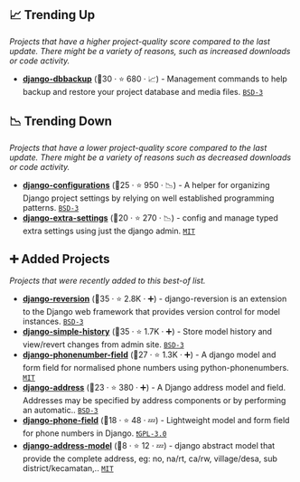## 📈 Trending Up

_Projects that have a higher project-quality score compared to the last update. There might be a variety of reasons, such as increased downloads or code activity._

- <b><a href="https://github.com/jazzband/django-dbbackup">django-dbbackup</a></b> (🥉30 ·  ⭐ 680 · 📈) - Management commands to help backup and restore your project database and media files. <code><a href="http://bit.ly/3aKzpTv">BSD-3</a></code>

## 📉 Trending Down

_Projects that have a lower project-quality score compared to the last update. There might be a variety of reasons such as decreased downloads or code activity._

- <b><a href="https://github.com/jazzband/django-configurations">django-configurations</a></b> (🥉25 ·  ⭐ 950 · 📉) - A helper for organizing Django project settings by relying on well established programming patterns. <code><a href="http://bit.ly/3aKzpTv">BSD-3</a></code>
- <b><a href="https://github.com/fabiocaccamo/django-extra-settings">django-extra-settings</a></b> (🥉20 ·  ⭐ 270 · 📉) - config and manage typed extra settings using just the django admin. <code><a href="http://bit.ly/34MBwT8">MIT</a></code>

## ➕ Added Projects

_Projects that were recently added to this best-of list._

- <b><a href="https://github.com/etianen/django-reversion">django-reversion</a></b> (🥇35 ·  ⭐ 2.8K · ➕) - django-reversion is an extension to the Django web framework that provides version control for model instances. <code><a href="http://bit.ly/3aKzpTv">BSD-3</a></code>
- <b><a href="https://github.com/jazzband/django-simple-history">django-simple-history</a></b> (🥇35 ·  ⭐ 1.7K · ➕) - Store model history and view/revert changes from admin site. <code><a href="http://bit.ly/3aKzpTv">BSD-3</a></code>
- <b><a href="https://github.com/stefanfoulis/django-phonenumber-field">django-phonenumber-field</a></b> (🥇27 ·  ⭐ 1.3K · ➕) - A django model and form field for normalised phone numbers using python-phonenumbers. <code><a href="http://bit.ly/34MBwT8">MIT</a></code>
- <b><a href="https://github.com/furious-luke/django-address">django-address</a></b> (🥇23 ·  ⭐ 380 · ➕) - A Django address model and field. Addresses may be specified by address components or by performing an automatic.. <code><a href="http://bit.ly/3aKzpTv">BSD-3</a></code>
- <b><a href="https://github.com/VeryApt/django-phone-field">django-phone-field</a></b> (🥉18 ·  ⭐ 48 · 💤) - Lightweight model and form field for phone numbers in Django. <code><a href="http://bit.ly/2M0xdwT">❗️GPL-3.0</a></code>
- <b><a href="https://github.com/agusmakmun/django-address-model">django-address-model</a></b> (🥉8 ·  ⭐ 12 · 💤) - django abstract model that provide the complete address, eg: no, na/rt, ca/rw, village/desa, sub district/kecamatan,.. <code><a href="http://bit.ly/34MBwT8">MIT</a></code>

